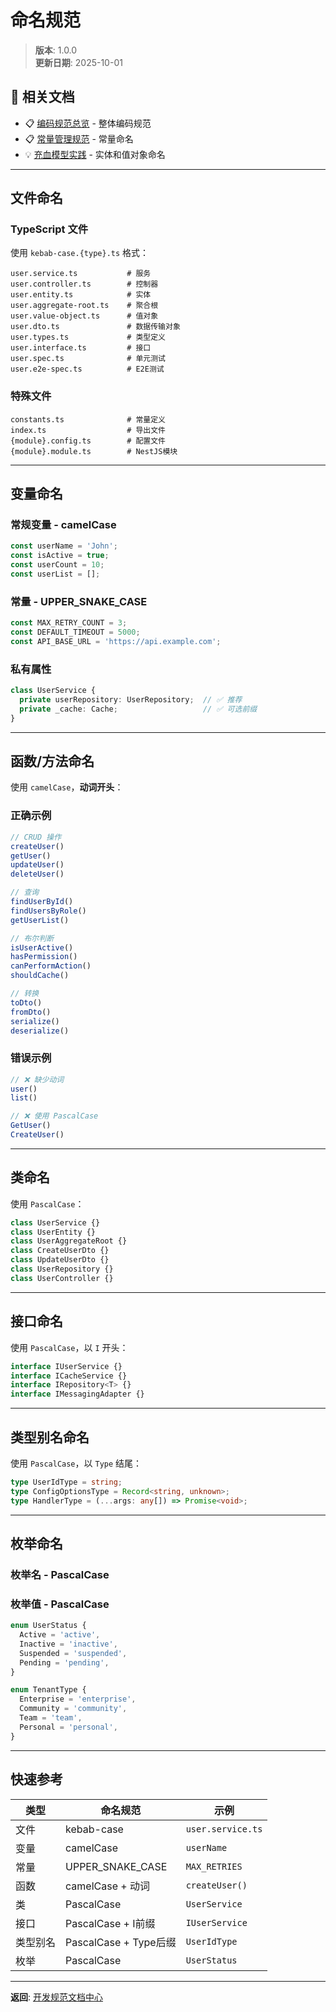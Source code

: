 # 命名规范

> **版本**: 1.0.0  
> **更新日期**: 2025-10-01

## 📖 相关文档

- 📋 [编码规范总览](./01-coding-standards.md) - 整体编码规范
- 📋 [常量管理规范](./03-constants-management.md) - 常量命名
- 💡 [充血模型实践](./02-rich-domain-model-practice.md) - 实体和值对象命名

---

## 文件命名

### TypeScript 文件

使用 `kebab-case.{type}.ts` 格式：

```
user.service.ts           # 服务
user.controller.ts        # 控制器
user.entity.ts            # 实体
user.aggregate-root.ts    # 聚合根
user.value-object.ts      # 值对象
user.dto.ts               # 数据传输对象
user.types.ts             # 类型定义
user.interface.ts         # 接口
user.spec.ts              # 单元测试
user.e2e-spec.ts          # E2E测试
```

### 特殊文件

```
constants.ts              # 常量定义
index.ts                  # 导出文件
{module}.config.ts        # 配置文件
{module}.module.ts        # NestJS模块
```

---

## 变量命名

### 常规变量 - camelCase

```typescript
const userName = 'John';
const isActive = true;
const userCount = 10;
const userList = [];
```

### 常量 - UPPER_SNAKE_CASE

```typescript
const MAX_RETRY_COUNT = 3;
const DEFAULT_TIMEOUT = 5000;
const API_BASE_URL = 'https://api.example.com';
```

### 私有属性

```typescript
class UserService {
  private userRepository: UserRepository;  // ✅ 推荐
  private _cache: Cache;                   // ✅ 可选前缀
}
```

---

## 函数/方法命名

使用 `camelCase`，**动词开头**：

### 正确示例

```typescript
// CRUD 操作
createUser()
getUser()
updateUser()
deleteUser()

// 查询
findUserById()
findUsersByRole()
getUserList()

// 布尔判断
isUserActive()
hasPermission()
canPerformAction()
shouldCache()

// 转换
toDto()
fromDto()
serialize()
deserialize()
```

### 错误示例

```typescript
// ❌ 缺少动词
user()
list()

// ❌ 使用 PascalCase
GetUser()
CreateUser()
```

---

## 类命名

使用 `PascalCase`：

```typescript
class UserService {}
class UserEntity {}
class UserAggregateRoot {}
class CreateUserDto {}
class UpdateUserDto {}
class UserRepository {}
class UserController {}
```

---

## 接口命名

使用 `PascalCase`，以 `I` 开头：

```typescript
interface IUserService {}
interface ICacheService {}
interface IRepository<T> {}
interface IMessagingAdapter {}
```

---

## 类型别名命名

使用 `PascalCase`，以 `Type` 结尾：

```typescript
type UserIdType = string;
type ConfigOptionsType = Record<string, unknown>;
type HandlerType = (...args: any[]) => Promise<void>;
```

---

## 枚举命名

### 枚举名 - PascalCase

### 枚举值 - PascalCase

```typescript
enum UserStatus {
  Active = 'active',
  Inactive = 'inactive',
  Suspended = 'suspended',
  Pending = 'pending',
}

enum TenantType {
  Enterprise = 'enterprise',
  Community = 'community',
  Team = 'team',
  Personal = 'personal',
}
```

---

## 快速参考

| 类型 | 命名规范 | 示例 |
|------|---------|------|
| 文件 | kebab-case | `user.service.ts` |
| 变量 | camelCase | `userName` |
| 常量 | UPPER_SNAKE_CASE | `MAX_RETRIES` |
| 函数 | camelCase + 动词 | `createUser()` |
| 类 | PascalCase | `UserService` |
| 接口 | PascalCase + I前缀 | `IUserService` |
| 类型别名 | PascalCase + Type后缀 | `UserIdType` |
| 枚举 | PascalCase | `UserStatus` |

---

**返回**: [开发规范文档中心](./README.md)
